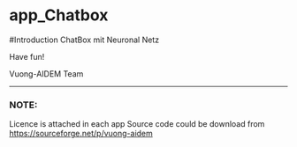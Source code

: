 # app_Chatbox


#Introduction
ChatBox mit Neuronal Netz



 
Have fun!

Vuong-AIDEM Team

----
### NOTE: 
Licence is attached in each app
Source code could be download from https://sourceforge.net/p/vuong-aidem
